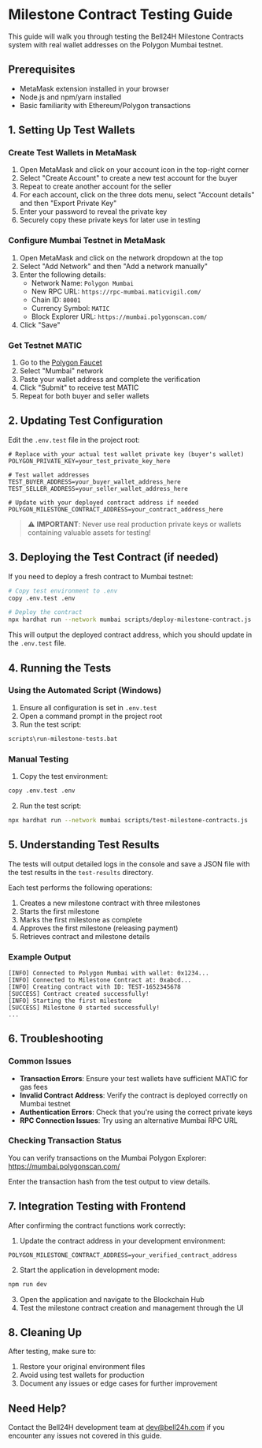 # Milestone Contract Testing Guide

This guide will walk you through testing the Bell24H Milestone Contracts system with real wallet addresses on the Polygon Mumbai testnet.

## Prerequisites

- MetaMask extension installed in your browser
- Node.js and npm/yarn installed
- Basic familiarity with Ethereum/Polygon transactions

## 1. Setting Up Test Wallets

### Create Test Wallets in MetaMask

1. Open MetaMask and click on your account icon in the top-right corner
2. Select "Create Account" to create a new test account for the buyer
3. Repeat to create another account for the seller
4. For each account, click on the three dots menu, select "Account details" and then "Export Private Key"
5. Enter your password to reveal the private key
6. Securely copy these private keys for later use in testing

### Configure Mumbai Testnet in MetaMask

1. Open MetaMask and click on the network dropdown at the top
2. Select "Add Network" and then "Add a network manually"
3. Enter the following details:
   - Network Name: `Polygon Mumbai`
   - New RPC URL: `https://rpc-mumbai.maticvigil.com/`
   - Chain ID: `80001`
   - Currency Symbol: `MATIC`
   - Block Explorer URL: `https://mumbai.polygonscan.com/`
4. Click "Save"

### Get Testnet MATIC

1. Go to the [Polygon Faucet](https://faucet.polygon.technology/)
2. Select "Mumbai" network
3. Paste your wallet address and complete the verification
4. Click "Submit" to receive test MATIC
5. Repeat for both buyer and seller wallets

## 2. Updating Test Configuration

Edit the `.env.test` file in the project root:

```
# Replace with your actual test wallet private key (buyer's wallet)
POLYGON_PRIVATE_KEY=your_test_private_key_here

# Test wallet addresses
TEST_BUYER_ADDRESS=your_buyer_wallet_address_here
TEST_SELLER_ADDRESS=your_seller_wallet_address_here

# Update with your deployed contract address if needed
POLYGON_MILESTONE_CONTRACT_ADDRESS=your_contract_address_here
```

> ⚠️ **IMPORTANT**: Never use real production private keys or wallets containing valuable assets for testing!

## 3. Deploying the Test Contract (if needed)

If you need to deploy a fresh contract to Mumbai testnet:

```bash
# Copy test environment to .env
copy .env.test .env

# Deploy the contract
npx hardhat run --network mumbai scripts/deploy-milestone-contract.js
```

This will output the deployed contract address, which you should update in the `.env.test` file.

## 4. Running the Tests

### Using the Automated Script (Windows)

1. Ensure all configuration is set in `.env.test`
2. Open a command prompt in the project root
3. Run the test script:

```bash
scripts\run-milestone-tests.bat
```

### Manual Testing

1. Copy the test environment:

```bash
copy .env.test .env
```

2. Run the test script:

```bash
npx hardhat run --network mumbai scripts/test-milestone-contracts.js
```

## 5. Understanding Test Results

The tests will output detailed logs in the console and save a JSON file with the test results in the `test-results` directory.

Each test performs the following operations:

1. Creates a new milestone contract with three milestones
2. Starts the first milestone
3. Marks the first milestone as complete
4. Approves the first milestone (releasing payment)
5. Retrieves contract and milestone details

### Example Output

```
[INFO] Connected to Polygon Mumbai with wallet: 0x1234...
[INFO] Connected to Milestone Contract at: 0xabcd...
[INFO] Creating contract with ID: TEST-1652345678
[SUCCESS] Contract created successfully!
[INFO] Starting the first milestone
[SUCCESS] Milestone 0 started successfully!
...
```

## 6. Troubleshooting

### Common Issues

- **Transaction Errors**: Ensure your test wallets have sufficient MATIC for gas fees
- **Invalid Contract Address**: Verify the contract is deployed correctly on Mumbai testnet
- **Authentication Errors**: Check that you're using the correct private keys
- **RPC Connection Issues**: Try using an alternative Mumbai RPC URL

### Checking Transaction Status

You can verify transactions on the Mumbai Polygon Explorer:
https://mumbai.polygonscan.com/

Enter the transaction hash from the test output to view details.

## 7. Integration Testing with Frontend

After confirming the contract functions work correctly:

1. Update the contract address in your development environment:

```
POLYGON_MILESTONE_CONTRACT_ADDRESS=your_verified_contract_address
```

2. Start the application in development mode:

```bash
npm run dev
```

3. Open the application and navigate to the Blockchain Hub
4. Test the milestone contract creation and management through the UI

## 8. Cleaning Up

After testing, make sure to:

1. Restore your original environment files
2. Avoid using test wallets for production
3. Document any issues or edge cases for further improvement

## Need Help?

Contact the Bell24H development team at dev@bell24h.com if you encounter any issues not covered in this guide.
